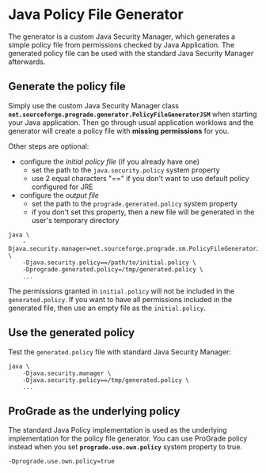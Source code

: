 # Java Policy File Generator

The generator is a custom Java Security Manager, which generates a simple policy file from permissions 
checked by Java Application. The generated policy file can be used with 
the standard Java Security Manager afterwards.

## Generate the policy file

Simply use the custom Java Security Manager class **`net.sourceforge.prograde.generator.PolicyFileGeneratorJSM`**
when starting your Java application. Then go through usual application worklows and the generator will create a
policy file with **missing permissions** for you.

Other steps are optional:

* configure the *initial policy file* (if you already have one)
    * set the path to the `java.security.policy` system property
    * use 2 equal characters "==" if you don't want to use default policy configured for JRE
* configure the *output file*
    * set the path to the `prograde.generated.policy` system property
    * if you don't set this property, then a new file will be generated in the user's temporary directory

```Shell
java \
    -Djava.security.manager=net.sourceforge.prograde.sm.PolicyFileGeneratorJSM \
    -Djava.security.policy==/path/to/initial.policy \
    -Dprograde.generated.policy=/tmp/generated.policy \
    ...
```

The permissions granted in `initial.policy` will not be included in the `generated.policy`.
If you want to have all permissions included in the generated file, 
then use an empty file as the `initial.policy`.

## Use the generated policy

Test the `generated.policy` file with standard Java Security Manager: 

```Shell
java \
    -Djava.security.manager \
    -Djava.security.policy==/tmp/generated.policy \
    ...
``` 

## ProGrade as the underlying policy

The standard Java Policy implementation is used as the underlying implementation for the policy file generator.
You can use ProGrade policy instead when you set **`prograde.use.own.policy`** system property to true.

    -Dprograde.use.own.policy=true
